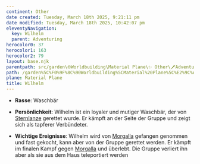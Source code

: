 ```yaml
---
continent: Other
date created: Tuesday, March 18th 2025, 9:21:11 pm
date modified: Tuesday, March 18th 2025, 10:42:07 pm
eleventyNavigation:
  key: Wilhelm
  parent: Adventuring
herocolor0: 37
herocolor1: 163
herocolor2: 79
layout: base.njk
parentpath: src/garden\🌐Worldbuilding\Material Plane\✨ Other\🗡️Adventuring/Adventuring.md
path: /garden%5C%F0%9F%8C%90Worldbuilding%5CMaterial%20Plane%5C%E2%9C%A8%20Other%5C%F0%9F%97%A1%EF%B8%8FAdventuring%5CVerinox%5CNPCs/Wilhelm/
plane: Material Plane
title: Wilhelm
---
```


- **Rasse**: Waschbär
	
- **Persönlichkeit**: Wilhelm ist ein loyaler und mutiger Waschbär, der von [Sternlanze](/garden/%F0%9F%8C%90Worldbuilding/Material%20Plane/%E2%9C%A8%20Other/%F0%9F%97%A1%EF%B8%8FAdventuring/Verinox/PCs/Sternlanze) gerettet wurde. Er kämpft an der Seite der Gruppe und zeigt sich als tapferer Verbündeter.
	
- **Wichtige Ereignisse**: Wilhelm wird von [Morgalla](/garden/%F0%9F%8C%90Worldbuilding/Material%20Plane/%E2%9C%A8%20Other/%F0%9F%97%A1%EF%B8%8FAdventuring/Verinox/NPCs/Morgalla) gefangen genommen und fast gekocht, kann aber von der Gruppe gerettet werden. Er kämpft im finalen Kampf gegen [Morgalla](/garden/%F0%9F%8C%90Worldbuilding/Material%20Plane/%E2%9C%A8%20Other/%F0%9F%97%A1%EF%B8%8FAdventuring/Verinox/NPCs/Morgalla) und überlebt. Die Gruppe verliert ihn aber als sie aus dem Haus teleportiert werden